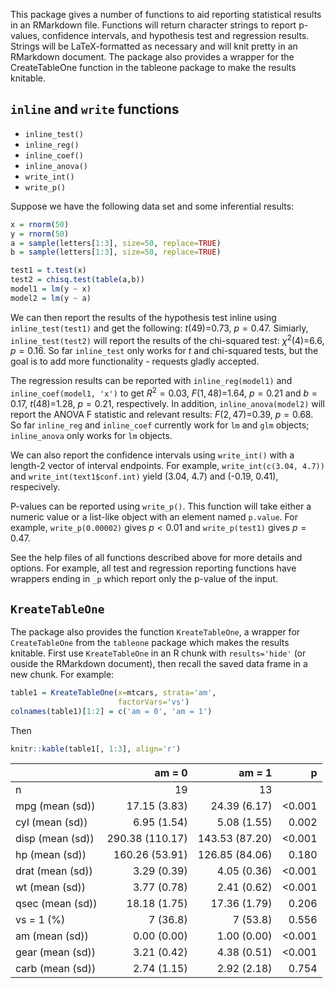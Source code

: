 
<!-- README.md is generated from README.Rmd. Please edit that file -->
This package gives a number of functions to aid reporting statistical results in an RMarkdown file. Functions will return character strings to report p-values, confidence intervals, and hypothesis test and regression results. Strings will be LaTeX-formatted as necessary and will knit pretty in an RMarkdown document. The package also provides a wrapper for the CreateTableOne function in the tableone package to make the results knitable.

`inline` and `write` functions
------------------------------

-   `inline_test()`
-   `inline_reg()`
-   `inline_coef()`
-   `inline_anova()`
-   `write_int()`
-   `write_p()`

Suppose we have the following data set and some inferential results:

``` r
x = rnorm(50)
y = rnorm(50)
a = sample(letters[1:3], size=50, replace=TRUE)
b = sample(letters[1:3], size=50, replace=TRUE)

test1 = t.test(x)
test2 = chisq.test(table(a,b))
model1 = lm(y ~ x)
model2 = lm(y ~ a)
```

We can then report the results of the hypothesis test inline using `inline_test(test1)` and get the following: *t*(49)=0.73, *p* = 0.47. Simiarly, `inline_test(test2)` will report the results of the chi-squared test: *χ*<sup>2</sup>(4)=6.6, *p* = 0.16. So far `inline_test` only works for *t* and chi-squared tests, but the goal is to add more functionality - requests gladly accepted.

The regression results can be reported with `inline_reg(model1)` and `inline_coef(model1, 'x')` to get *R*<sup>2</sup> = 0.03, *F*(1, 48)=1.64, *p* = 0.21 and *b* = 0.17, *t*(48)=1.28, *p* = 0.21, respectively. In addition, `inline_anova(model2)` will report the ANOVA F statistic and relevant results: *F*(2, 47)=0.39, *p* = 0.68. So far `inline_reg` and `inline_coef` currently work for `lm` and `glm` objects; `inline_anova` only works for `lm` objects.

We can also report the confidence intervals using `write_int()` with a length-2 vector of interval endpoints. For example, `write_int(c(3.04, 4.7))` and `write_int(text1$conf.int)` yield (3.04, 4.7) and (-0.19, 0.41), respecively.

P-values can be reported using `write_p()`. This function will take either a numeric value or a list-like object with an element named `p.value`. For example, `write_p(0.00002)` gives *p* &lt; 0.01 and `write_p(test1)` gives *p* = 0.47.

See the help files of all functions described above for more details and options. For example, all test and regression reporting functions have wrappers ending in `_p` which report only the p-value of the input.

`KreateTableOne`
----------------

The package also provides the function `KreateTableOne`, a wrapper for `CreateTableOne` from the `tableone` package which makes the results knitable. First use `KreateTableOne` in an R chunk with `results='hide'` (or ouside the RMarkdown document), then recall the saved data frame in a new chunk. For example:

``` r
table1 = KreateTableOne(x=mtcars, strata='am', 
                        factorVars='vs')
colnames(table1)[1:2] = c('am = 0', 'am = 1')
```

Then

``` r
knitr::kable(table1[, 1:3], align='r')
```

|                  |           am = 0|          am = 1|          p|
|------------------|----------------:|---------------:|----------:|
| n                |               19|              13|           |
| mpg (mean (sd))  |     17.15 (3.83)|    24.39 (6.17)|  &lt;0.001|
| cyl (mean (sd))  |      6.95 (1.54)|     5.08 (1.55)|      0.002|
| disp (mean (sd)) |  290.38 (110.17)|  143.53 (87.20)|  &lt;0.001|
| hp (mean (sd))   |   160.26 (53.91)|  126.85 (84.06)|      0.180|
| drat (mean (sd)) |      3.29 (0.39)|     4.05 (0.36)|  &lt;0.001|
| wt (mean (sd))   |      3.77 (0.78)|     2.41 (0.62)|  &lt;0.001|
| qsec (mean (sd)) |     18.18 (1.75)|    17.36 (1.79)|      0.206|
| vs = 1 (%)       |         7 (36.8)|        7 (53.8)|      0.556|
| am (mean (sd))   |      0.00 (0.00)|     1.00 (0.00)|  &lt;0.001|
| gear (mean (sd)) |      3.21 (0.42)|     4.38 (0.51)|  &lt;0.001|
| carb (mean (sd)) |      2.74 (1.15)|     2.92 (2.18)|      0.754|
